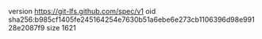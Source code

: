 version https://git-lfs.github.com/spec/v1
oid sha256:b985cf1405fe245164254e7630b51a6ebe6e273cb1106396d98e99128e2087f9
size 1621
